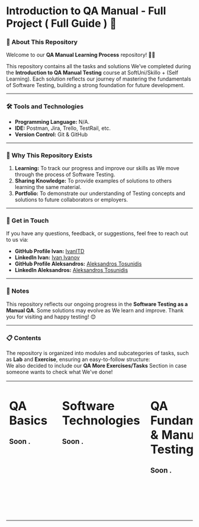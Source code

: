 <h1> <a>Introduction to QA Manual - Full Project ( Full Guide ) 🚀</a></h1>
<h3>📖 About This Repository</h3>
<p>Welcome to our <b>QA Manual Learning Process</b> repository! 👨‍💻</p>
<p>This repository contains all the tasks and solutions We’ve completed during the <b>Introduction to QA Manual Testing</b> course at SoftUni/Skillo + (Self Learning). Each solution reflects our journey of mastering the fundamentals of Software Testing, building a strong foundation for future development.</p>
<hr>
<h3>🛠️ Tools and Technologies</h3>
<ul>
	<li><b>Programming Language:</b> N/A.</li>
	<li><b>IDE:</b> Postman, Jira, Trello, TestRail, etc.</li>
	<li><b>Version Control:</b> Git & GitHub</li>
</ul>
<hr>
<h3>🤔 Why This Repository Exists</h3>
<ol>
	<li><b>Learning:</b> To track our progress and improve our skills as We move through the process of Software Testing.</li>
	<li><b>Sharing Knowledge:</b> To provide examples of solutions to others learning the same material.</li>
	<li><b>Portfolio:</b> To demonstrate our understanding of Testing concepts and solutions to future collaborators or employers.</li>
</ol>
<hr> 
<h3>🌟 Get in Touch</h3>
<p>If you have any questions, feedback, or suggestions, feel free to reach out to us via:</p>
<ul>
	<li><b>GitHub Profile Ivan:</b> <a href="https://github.com/IvanITD" class="button">IvanITD</a></li>
	<li><b>LinkedIn Ivan:</b> <a href="https://www.linkedin.com/in/ivanivanovofficial" class="button">Ivan Ivanov</a></li>
  <li><b>GitHub Profile Aleksandros:</b> <a href="https://github.com/aleksandrostosunidis" class="button">Aleksandros Tosunidis</a></li>
	<li><b>LinkedIn Aleksandros:</b> <a href="https://www.linkedin.com/in/aleksandros-tosunidis/" class="button">Aleksandros Tosunidis</a></li>
</ul>
<hr>
<h3>📢 Notes</h3>
<p>This repository reflects our ongoing progress in the <b>Software Testing as a Manual QA</b>. Some solutions may evolve as We learn and improve. Thank you for visiting and happy testing! 😊</p>
<hr>
<h3>📋 Contents</h3>
<p>The repository is organized into modules and subcategories of tasks, such as <b>Lab</b> and <b>Exercise</b>, ensuring an easy-to-follow structure:<br>We also decided to include our <strong>QA More Exercises/Tasks</strong> Section in case someone wants to check what We've done!</p>
<!-- This is where the right side of the content starts-->
<!-- C# Basics -->
<table>
<tr>
<!--Left Side Content-->
<td style="vertical-align: top; padding-right: 20px;">
<h1>QA Basics</h1>
<h3>Soon .</h3>

  <!--This is where the left side starts-->
  <!--PB More Exercises-->
<td style="vertical-align: top; padding-left: 20px;">
<h1>Software Technologies</h1>
  <h3>Soon .</h3>

  <!--Left Side Content-->
  <td style="vertical-align: top; padding-left: 20px;">
  <h1>QA Fundamentals & Manual Testing</h1>
  <h3>Soon .</h3>
  
<!--This part of the code is like this because GitHub, can't represent the table properly. The idea is to make the PB-More Exercises look somehow aligned with the C# Basics section.-->
<br>
<br>
<br>
<br>
<br>
  </td>
  </tr>
</table>


